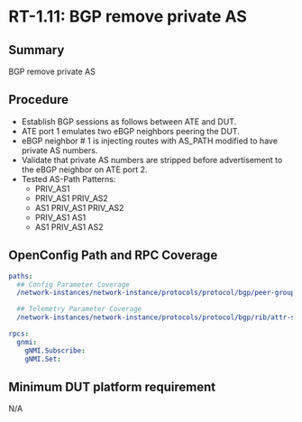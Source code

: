 # RT-1.11: BGP remove private AS 

## Summary

BGP remove private AS

## Procedure

*   Establish BGP sessions as follows between ATE and DUT.
*   ATE port 1 emulates two eBGP neighbors peering the DUT.
*   eBGP neighbor # 1 is injecting routes with AS_PATH modified to have private AS numbers.
*   Validate that private AS numbers are stripped before advertisement to the eBGP neighbor on ATE
    port 2.
*   Tested AS-Path Patterns:
    *   PRIV_AS1
    *   PRIV_AS1 PRIV_AS2
    *   AS1 PRIV_AS1 PRIV_AS2
    *   PRIV_AS1 AS1
    *   AS1 PRIV_AS1 AS2

## OpenConfig Path and RPC Coverage
```yaml
paths:
  ## Config Parameter Coverage
  /network-instances/network-instance/protocols/protocol/bgp/peer-groups/peer-group/config/remove-private-as:

  ## Telemetry Parameter Coverage
  /network-instances/network-instance/protocols/protocol/bgp/rib/attr-sets/attr-set/as4-path/as4-segment/state/index:

rpcs:
  gnmi:
    gNMI.Subscribe:
    gNMI.Set:
```

## Minimum DUT platform requirement

N/A